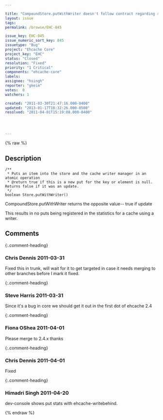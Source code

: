 ```yaml
---

title: "CompoundStore.putWithWriter doesn't follow contract regarding return value"
layout: issue
tags: 
permalink: /browse/EHC-845

issue_key: EHC-845
issue_numeric_sort_key: 845
issuetype: "Bug"
project: "Ehcache Core"
project_key: "EHC"
status: "Closed"
resolution: "Fixed"
priority: "1 Critical"
components: "ehcache-core"
labels: 
assignee: "hsingh"
reporter: "gkeim"
votes:  0
watchers: 1

created: "2011-03-30T21:47:16.000-0400"
updated: "2013-01-17T18:32:26.000-0500"
resolved: "2011-04-01T15:19:08.000-0400"




---
```


{% raw %}

## Description

<div markdown="1" class="description">


```
/**
 * Puts an item into the store and the cache writer manager in an atomic operation
 * @return true if this is a new put for the key or element is null. Returns false if it was an update.
 */
boolean Store.putWithWriter()
```


CompoundStore.putWithWriter returns the opposite value-- true if update

This results in no puts being registered in the statistics for a cache using a writer.


</div>

## Comments


{:.comment-heading}
### **Chris Dennis** <span class="date">2011-03-31</span>

<div markdown="1" class="comment">

Fixed this in trunk, will wait for it to get targeted in case it needs merging to other branches before I mark it fixed.

</div>


{:.comment-heading}
### **Steve Harris** <span class="date">2011-03-31</span>

<div markdown="1" class="comment">

Since it's a bug in core we should get it out in the first dot of ehcache 2.4

</div>


{:.comment-heading}
### **Fiona OShea** <span class="date">2011-04-01</span>

<div markdown="1" class="comment">

Please merge to 2.4.x
thanks

</div>


{:.comment-heading}
### **Chris Dennis** <span class="date">2011-04-01</span>

<div markdown="1" class="comment">

Fixed

</div>


{:.comment-heading}
### **Himadri Singh** <span class="date">2011-04-20</span>

<div markdown="1" class="comment">

dev-console shows put stats with ehcache-writebehind.

</div>



{% endraw %}
